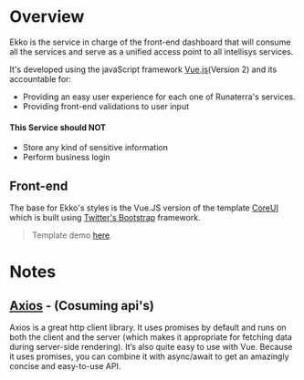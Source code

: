 # Overview

Ekko is the service in charge of the front-end dashboard that will consume all the services and serve as a unified access point to all intellisys services.

It's developed using the javaScript framework [Vue.js](https://vuejs.org)(Version 2) and its accountable for:

* Providing an easy user experience for each one of Runaterra's services.
* Providing front-end validations to user input

#### This Service should NOT

* Store any kind of sensitive information
* Perform business login


## Front-end

The base for Ekko's styles is the Vue.JS version of the template [CoreUI](http://coreui.io) which is built using [Twitter's Bootstrap](http://getbootstrap.com) framework.

> Template demo [here](http://getbootstrap.com).

# Notes

## [Axios](https://alligator.io/vuejs/rest-api-axios/) - (Cosuming api's)

Axios is a great http client library. It uses promises by default and runs on both the client and the server (which makes it appropriate for fetching data during server-side rendering). It’s also quite easy to use with Vue. Because it uses promises, you can combine it with async/await to get an amazingly concise and easy-to-use API.
